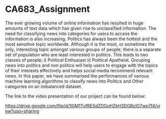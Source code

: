 # CA683_Assignment

The ever growing volume of online information has resulted in huge amounts of text data which has given rise to unclassified information. The need for classifying news into categories for users to access the information is also increasing. Politics has always been the hottest and the most sensitive topic worldwide. Although it is the most, or sometimes the only, interesting topic amongst various groups of people, there is a separate set of population who are least interested in politics. This leads to two classes of people; i) Political Enthusiast ii) Political Apatheist. Grouping news into politics and non politics will help users to engage with the topics of their interests effectively and helps social media recommend relevant news. In this paper, we have summarised the performances of various machine learning algorithms to classify news into Politics and Other categories on an imbalanced dataset.

The link to the video presentation of our project can be found below:

https://drive.google.com/file/d/1l0M1TvfRESdZDGuHZkH3DGBziO7wp7f4/view?usp=sharing
